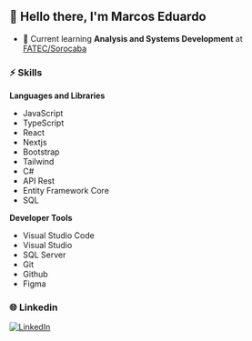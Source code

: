 ## 👋 Hello there, I'm **Marcos Eduardo**

- 📒 Current learning **Analysis and Systems Development** at [FATEC/Sorocaba](http://www.fatecsorocaba.edu.br/)

### ⚡️ Skills

**Languages and Libraries**

 - JavaScript
 - TypeScript
 - React
 - Nextjs
 - Bootstrap
 - Tailwind
 - C#
 - API Rest
 - Entity Framework Core
 - SQL 
 
**Developer Tools**

 - Visual Studio Code
 - Visual Studio
 - SQL Server
 - Git
 - Github
 - Figma


### 🌐 Linkedin

<a href="https://www.linkedin.com/in/marcos-eduardo-camargo-7511bb21b/" target="_blank"> <img src="https://img.shields.io/badge/LinkedIn-0077B5?style=for-the-badge&logo=linkedin&logoColor=white" alt="LinkedIn">
</a>
